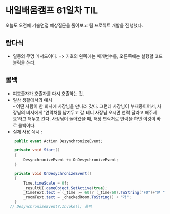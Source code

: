 # 내일배움캠프 61일차 TIL    
오늘도 오전에 기술면접 예상질문을 풀어보고 팀 프로젝트 개발을 진행했다.   

## 람다식 
- 일종의 무명 메서드이다. => 기호의 왼쪽에는 매개변수를, 오른쪽에는 실행할 코드블럭을 쓴다.

## 콜백  
- 피호출자가 호출자를 다시 호출하는 것.
- 일상 생활에서의 예시  
      - 어떤 사람이 한 회사에 사장님을 만나러 갔다. 그런데 사장님이 부재중이어서, 사장님의 비서에게 '연락처를 남겨두고 갈 테니 사장님 오시면 연락 달라고 해주세요'라고 해두고 간다. 사장님이 돌아왔을 때, 해당 연락처로 연락을 하면 이것이 바로 콜백이다.
- 실제 사용 예시 :
```cs
    public event Action DesynchronizeEvent;

    private void Start()
    {
        DesynchronizeEvent += OnDesychronizeEvent;
    }

    private void OnDesychronizeEvent()
    {
        Time.timeScale = 0f;
        _resultUI.gameObject.SetActive(true);
        _timeText.text = (_time >= 60)? (_time/60).ToString("F0")+"분 " +  (_time%60).ToString("F0")+"초" : _time.ToString("F2")+"초";
        _roomText.text = _checkedRoom.ToString() + "개";
    }
  // DesynchronizeEvent?.Invoke(); 콜백
```
